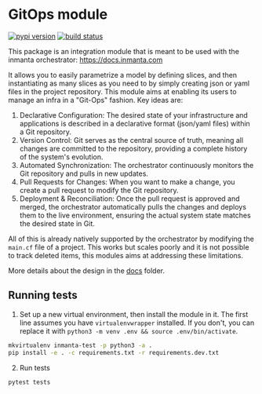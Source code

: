 # GitOps module

[![pypi version](https://img.shields.io/pypi/v/inmanta-module-git-ops.svg)](https://pypi.python.org/pypi/inmanta-module-git-ops/)
[![build status](https://img.shields.io/github/actions/workflow/status/edvgui/inmanta-module-git-ops/continuous-integration.yml)](https://github.com/edvgui/inmanta-module-git-ops/actions)

This package is an integration module that is meant to be used with the inmanta orchestrator: https://docs.inmanta.com

It allows you to easily parametrize a model by defining slices, and then instantiating as many slices as you need to by simply creating json or yaml files in the project repository.  This module aims at enabling its users to manage an infra in a "Git-Ops" fashion.  Key ideas are:
1. Declarative Configuration: The desired state of your infrastructure and applications is described in a declarative format (json/yaml files) within a Git repository. 
2. Version Control: Git serves as the central source of truth, meaning all changes are committed to the repository, providing a complete history of the system's evolution. 
3. Automated Synchronization: The orchestrator continuously monitors the Git repository and pulls in new updates. 
4. Pull Requests for Changes: When you want to make a change, you create a pull request to modify the Git repository. 
5. Deployment & Reconciliation: Once the pull request is approved and merged, the orchestrator automatically pulls the changes and deploys them to the live environment, ensuring the actual system state matches the desired state in Git.

All of this is already natively supported by the orchestrator by modifying the `main.cf` file of a project.  This works but scales poorly and it is not possible to track deleted items, this modules aims at addressing these limitations.

More details about the design in the [docs](docs/) folder.

## Running tests

1. Set up a new virtual environment, then install the module in it. The first line assumes you have ``virtualenvwrapper``
installed. If you don't, you can replace it with `python3 -m venv .env && source .env/bin/activate`.

```bash
mkvirtualenv inmanta-test -p python3 -a .
pip install -e . -c requirements.txt -r requirements.dev.txt
```

2. Run tests

```bash
pytest tests
```

